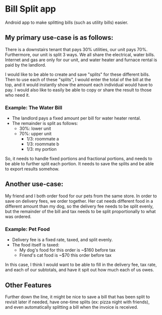# Bill Split app

Android app to make splitting bills (such as utility bills) easier.

## My primary use-case is as follows:

There is a downstairs tenant that pays 30% utilities, our unit pays 70%. Furthermore, our unit is split 3 ways. We all share the electrical, water bills. Internet and gas are only for our unit, and water heater and furnace rental is paid by the landlord.

I would like to be able to create and save "splits" for these different bills. Then to use each of these "splits", I would enter the total of the bill at the top, and it would instantly show the amount each individual would have to pay. I would also like to easily be able to copy or share the result to those who need it.

### Example: The Water Bill

- The landlord pays a fixed amount per bill for water heater rental.
- The remainder is split as follows:
    - 30%: lower unit
    - 70%: upper unit
        - 1/3: roommate a
        - 1/3: roommate b
        - 1/3: my portion


So, it needs to handle fixed portions and fractional portions, and needs to be able to further split each portion. It needs to save the splits and be able to export results somehow.

## Another use-case:
My friend and I both order food for our pets from the same store. In order to save on delivery fees, we order together. Her cat needs different food in a different amount than my dog, so the delivery fee needs to be split evenly, but the remainder of the bill and tax needs to be split proportionally to what was ordered.

### Example: Pet Food
- Delivery fee is a fixed rate, taxed, and split evenly.
- The food itself is taxed:
    - My dog's food for this order is ~$160 before tax
    - Friend's cat food is ~$70 this order before tax

In this case, I think I would want to be able to fill in the delivery fee, tax rate, and each of our subtotals, and have it spit out how much each of us owes.

## Other Features

Further down the line, it might be nice to save a bill that has been split to revisit later if needed, have one-time splits (ex: pizza night with friends), and even automatically splitting a bill when the invoice is received.
